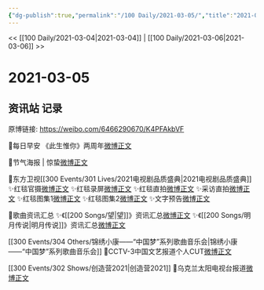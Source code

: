 ```yaml
---
{"dg-publish":true,"permalink":"/100 Daily/2021-03-05/","title":"2021-03-05","created":"2023-04-09T14:46:51.862+08:00","updated":"2023-04-09T14:48:01.901+08:00"}
---
```



<< [[100 Daily/2021-03-04\|2021-03-04]] | [[100 Daily/2021-03-06\|2021-03-06]] >>

# 2021-03-05

## 资讯站 记录

原博链接: https://weibo.com/6466290670/K4PFAkbVF

🌟每日早安
《此生惟你》两周年[微博正文](https://m.weibo.cn/6466290670/4611302066227747)

🌟节气海报 | 惊蛰[微博正文](https://m.weibo.cn/6466290670/4611401143815660)

🌟东方卫视[[300 Events/301 Lives/2021电视剧品质盛典\|2021电视剧品质盛典]]
✨红毯官摄[微博正文](https://m.weibo.cn/6466290670/4611451442432761)
✨红毯录屏[微博正文](https://m.weibo.cn/6466290670/4611424645812756)
✨红毯直拍[微博正文](https://m.weibo.cn/6466290670/4611427245229943)
✨采访直拍[微博正文](https://m.weibo.cn/6466290670/4611428444803307)
✨红毯图集1[微博正文](https://m.weibo.cn/6466290670/4611428714287817)
✨红毯图集2[微博正文](https://m.weibo.cn/6466290670/4611432178778373)
✨文字预告[微博正文](https://m.weibo.cn/6466290670/4611504806300449)

🌟歌曲资讯汇总
✨《[[200 Songs/望\|望]]》资讯汇总[微博正文](https://m.weibo.cn/6466290670/4611560695399017)
✨《[[200 Songs/明月传说\|明月传说]]》资讯汇总[微博正文](https://m.weibo.cn/6466290670/4611565141622885)

[[300 Events/304 Others/锦绣小康——“中国梦”系列歌曲音乐会\|锦绣小康——“中国梦”系列歌曲音乐会]]
🌟CCTV-3中国文艺报道个人CUT[微博正文](https://m.weibo.cn/6466290670/4611448946557910)

[[300 Events/302 Shows/创造营2021\|创造营2021]]
🌟乌克兰太阳电视台报道[微博正文](https://m.weibo.cn/6466290670/4611352557782308)
